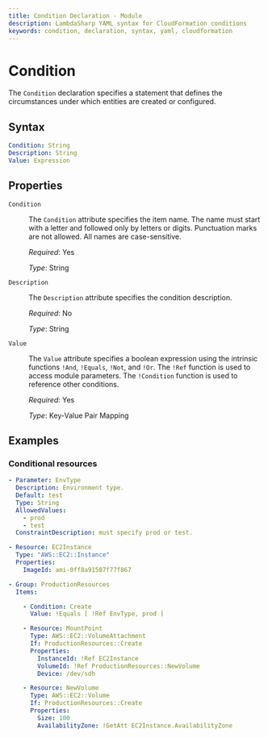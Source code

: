 ```yaml
---
title: Condition Declaration - Module
description: LambdaSharp YAML syntax for CloudFormation conditions
keywords: condition, declaration, syntax, yaml, cloudformation
---
```

# Condition

The `Condition` declaration specifies a statement that defines the circumstances under which entities are created or configured.

## Syntax

```yaml
Condition: String
Description: String
Value: Expression
```

## Properties

<dl>

<dt><code>Condition</code></dt>
<dd>

The <code>Condition</code> attribute specifies the item name. The name must start with a letter and followed only by letters or digits. Punctuation marks are not allowed. All names are case-sensitive.

<i>Required</i>: Yes

<i>Type</i>: String
</dd>

<dt><code>Description</code></dt>
<dd>

The <code>Description</code> attribute specifies the condition description.

<i>Required</i>: No

<i>Type</i>: String
</dd>

<dt><code>Value</code></dt>
<dd>

The <code>Value</code> attribute specifies a boolean expression using the intrinsic functions <code>!And</code>, <code>!Equals</code>, <code>!Not</code>, and <code>!Or</code>. The <code>!Ref</code> function is used to access module parameters. The <code>!Condition</code> function is used to reference other conditions.

<i>Required</i>: Yes

<i>Type</i>: Key-Value Pair Mapping
</dd>

</dl>


## Examples

### Conditional resources

```yaml
- Parameter: EnvType
  Description: Environment type.
  Default: test
  Type: String
  AllowedValues:
    - prod
    - test
  ConstraintDescription: must specify prod or test.

- Resource: EC2Instance
  Type: "AWS::EC2::Instance"
  Properties:
    ImageId: ami-0ff8a91507f77f867

- Group: ProductionResources
  Items:

    - Condition: Create
      Value: !Equals [ !Ref EnvType, prod ]

    - Resource: MountPoint
      Type: AWS::EC2::VolumeAttachment
      If: ProductionResources::Create
      Properties:
        InstanceId: !Ref EC2Instance
        VolumeId: !Ref ProductionResources::NewVolume
        Device: /dev/sdh

    - Resource: NewVolume
      Type: AWS::EC2::Volume
      If: ProductionResources::Create
      Properties:
        Size: 100
        AvailabilityZone: !GetAtt EC2Instance.AvailabilityZone
```
